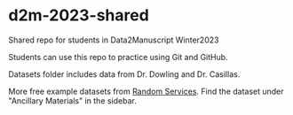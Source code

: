 # d2m-2023-shared

Shared repo for students in Data2Manuscript Winter2023

Students can use this repo to practice using Git and GitHub.

Datasets folder includes data from Dr. Dowling and Dr. Casillas.

More free example datasets from [Random Services](http://www.randomservices.org/random/). Find the dataset under "Ancillary Materials" in the sidebar.